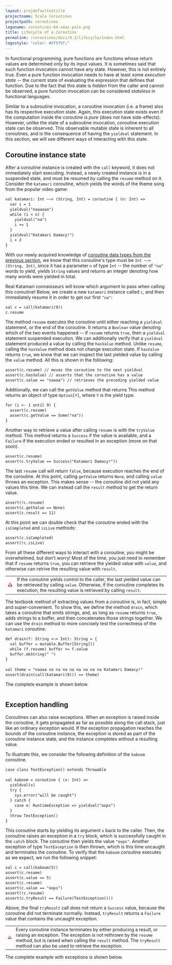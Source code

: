 ```yaml
---
layout: projdefaultnotitle
projectname: Scala Coroutines
projectpath: coroutines
logoname: coroutines-64-xmas-pale.png
title: Lifecycle of a Coroutine
permalink: /coroutines/docs/0.3/lifecycle/index.html
logostyle: "color: #5f5f5f;"
---
```



In functional programming,
pure functions are functions whose return values are determined
only by its input values.
It is sometimes said that such function invocation cannot have any state.
However, this is not entirely true.
Even a pure function invocation needs to have at least some *execution state* --
the current state of evaluating the expression that defines that function.
Due to the fact that this state is *hidden* from the caller and cannot be observed,
a pure function invocation can be considered *stateless* in functional languages.

Similar to a subroutine invocation,
a coroutine invocation (i.e. a frame) also has its respective execution state.
Again, this execution state exists
even if the computation inside the coroutine is *pure*
(does not have side-effects).
However, unlike the state of a subroutine invocation,
coroutine execution state can be observed.
This observable mutable state is inherent to all coroutines,
and is the consequence of having the `yieldval` statement.
In this section, we will see different ways of interacting with this state.


## Coroutine instance state

After a coroutine instance is created with the `call` keyword,
it does not immediately start executing.
Instead, a newly created instance is in a suspended state,
and must be resumed by calling the `resume` method on it.
Consider the `katamari` coroutine,
which yields the words of the theme song from the popular video game:

    val katamari: Int ~~> (String, Int) = coroutine { (n: Int) =>
      var i = 1
      yieldval("naaaaaa")
      while (i < n) {
        yieldval("na")
        i += 1
      }
      yieldval("Katamari Damacy!")
      i + 2
    }

With our newly acquired knowledge of
[coroutine data types from the previous section](../datatypes/),
we know that this coroutine's type must be `Int ~~> (String, Int)`,
since it has a parameter `n` of type `Int` -- the number of `"na"` words to yield,
yields `String` values and
returns an integer denoting how many words were yielded in total.

Real Katamari connaisseurs will know which argument to pass when calling this coroutine!
Below, we create a new `katamari` instance called `c`, and then immediately resume it
in order to get our first `"na"`:

    val c = call(katamari(9))
    c.resume

The method `resume` executes the coroutine until either reaching a `yieldval` statement,
or the end of the coroutine.
It returns a `Boolean` value denoting which of the two events happened --
if `resume` returns `true`, then a `yieldval` statement suspended execution.
We can additionally verify that a `yieldval` statement produced a value
by calling the `hasValue` method.
Unlike `resume`, calling the `hasValue` method does not change execution state.
If `hasValue` returns `true`, we know that we can inspect the last yielded value
by calling the `value` method.
All this is shown in the following:

    assert(c.resume) // moves the coroutine to the next yieldval
    assert(c.hasValue) // asserts that the coroutine has a value
    assert(c.value == "naaaa") // retrieves the preceding yielded value

Additionally, we can call the `getValue` method that returns
This method returns an object of type `Option[Y]`, where `Y` is the yield type.

    for (i <- 1 until 9) {
      assert(c.resume)
      assert(c.getValue == Some("na"))
    }

Another way to retrieve a value after calling `resume` is with the `tryValue` method.
This method returns a `Success` if the value is available,
and a `Failure` if the execution ended or resulted in an exception (more on that soon).

    assert(c.resume)
    assert(c.tryValue == Success("Katamari Damacy!"))

The last `resume` call will return `false`,
because execution reaches the end of the coroutine.
At this point, calling `getValue` returns `None`,
and calling `value` throws an exception.
This makes sense -- the coroutine did not yield any values this time.
We can instead call the `result` method to get the return value.

    assert(!c.resume)
    assert(c.getValue == None)
    assert(c.result == 11)

At this point we can double check that the coroutine ended
with the `isCompleted` and `isLive` methods:

    assert(c.isCompleted)
    assert(!c.isLive)

From all these different ways to interact with a coroutine,
you might be overwhelmed, but don't worry!
Most of the time, you just need to remember that if `resume` returns `true`,
you can retrieve the yielded value with `value`,
and otherwise can retrive the resulting value with `result`.

<table class="docs-tip">
<td><img src="/resources/images/warning.png"/></td>
<td>
If the coroutine yields control to the caller,
the last yielded value can be retrieved by calling <code>value</code>.
Otherwise, if the coroutine completes its execution,
the resulting value is retrieved by calling <code>result</code>.
</td>
</table>

The textbook method of extracting values from a coroutine is, in fact,
simple and super-convenient.
To show this,
we define the method `drain`,
which takes a coroutine that emits strings,
and, as long as `resume` returns `true`,
adds strings to a buffer, and then concatenates those strings together.
We can use the `drain` method to more concisely test the correctness of
the `katamari` coroutine.

    def drain(f: String <~> Int): String = {
      val buffer = mutable.Buffer[String]()
      while (f.resume) buffer += f.value
      buffer.mkString(" ")
    }

    val theme = "naaaa na na na na na na na na Katamari Damacy!"
    assert(drain(call(katamari(9))) == theme)

The complete example is shown below.

<div>
<pre id="examplebox-1">
</pre>
</div>
<script>
  setContent(
    "examplebox-1",
    "https://api.github.com/repos/storm-enroute/coroutines/contents/src/test/scala/scala/examples/Lifecycle.scala",
    null,
    "raw",
    "https://github.com/storm-enroute/coroutines/blob/master/src/test/scala/scala/examples/Lifecycle.scala");
</script>


## Exception handling

Coroutines can also raise exceptions.
When an exception is raised inside the coroutine,
it gets propagated as far as possible along the call stack,
just like an ordinary exception would.
If the exception propagation reaches the bounds of the coroutine instance,
the exception is stored as part of the coroutine instance state,
and the instance completes without a resulting value.

To illustrate this, we consider the following definition
of the `kaboom` coroutine.

    case class TestException() extends Throwable

    val kaboom = coroutine { (x: Int) =>
      yieldval(x)
      try {
        sys.error("will be caught")
      } catch {
        case e: RuntimeException => yieldval("oops")
      }
      throw TestException()
    }

This coroutine starts by yielding its argument `x` back to the caller.
Then, the coroutine raises an exception in a `try` block,
which is successfully caught in the `catch` block.
The coroutine then yields the value `"oops"`.
Another exception of type `TestException` is then thrown,
which is this time uncaught and terminates the coroutine.
To verify that the `kaboom` coroutine executes as we expect,
we run the following snippet:

    val c = call(kaboom(5))
    assert(c.resume)
    assert(c.value == 5)
    assert(c.resume)
    assert(c.value == "oops")
    assert(!c.resume)
    assert(c.tryResult == Failure(TestException()))

Above, the final `tryResult` call does not return a `Success` value,
because the coroutine did not terminate normally.
Instead, `tryResult` returns a `Failure` value
that contains the uncaught exception.

<table class="docs-tip">
<td><img src="/resources/images/warning.png"/></td>
<td>
Every coroutine instance terminates by either producing a result,
or raising an exception.
The exception is not rethrown by the <code>resume</code> method,
but is raised when calling the <code>result</code> method.
The <code>tryResult</code> method can also be used to retrieve the exception.
</td>
</table>

The complete example with exceptions is shown below.

<div>
<pre id="examplebox-2">
</pre>
</div>
<script>
  setContent(
    "examplebox-2",
    "https://api.github.com/repos/storm-enroute/coroutines/contents/src/test/scala/scala/examples/Exceptions.scala",
    null,
    "raw",
    "https://github.com/storm-enroute/coroutines/blob/master/src/test/scala/scala/examples/Exceptions.scala");
</script>

